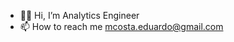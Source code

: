 - 👋🏾 Hi, I’m Analytics Engineer
- 📫 How to reach me mcosta.eduardo@gmail.com

<!---
edoocosta/edoocosta is a ✨ special ✨ repository because its `README.md` (this file) appears on your GitHub profile.
You can click the Preview link to take a look at your changes.
--->
